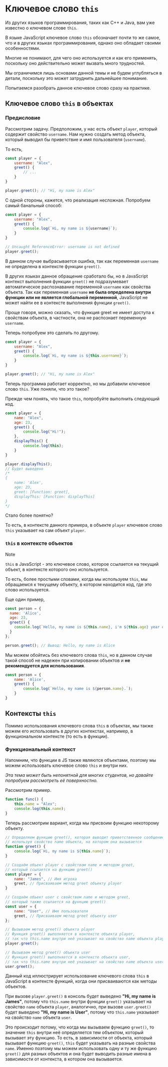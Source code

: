 # Ключевое слово `this`

Из других языков программирования, таких как C++ и Java, вам уже известно о ключевом слове `this`.

В языке JavaScript ключевое слово `this` обозначает почти то же самое, что и в других языках программирования, однако оно обладает своими особенностями.

Многие не понимают, для чего оно используется и как его применять, поскольку оно действительно может вызвать много трудностей.

Мы ограничимся лишь основами данной темы и не будем углубляться в детали, поскольку это может затруднить дальнейшее понимание. 

Попытаемся разобрать данное ключевое слово сразу на практике.

## Ключевое слово `this` в объектах

### Предисловие

Рассмотрим задачу.  Предположим, у нас есть объект `player`, который содержит свойство `username`. Нам нужно создать метод объекта, который выводил бы приветствие и имя пользователя (`username`).

То есть,
```js
const player = {
    username: "Alex",
    greet() {
        // ...
    }
}

player.greet(); // "Hi, my name is Alex"
```

С одной стороны, кажется, что реализация несложная. Попробуем самый банальный способ:

```js
const player = {
    username: "Alex",
    greet() {
        console.log(`Hi, my name is ${username}`);
    }
}

// Uncaught ReferenceError: username is not defined
player.greet();
```

В данном случае выбрасывается ошибка, так как переменная `username` не определена в контексте функции `greet()`.

В других языках данное обращение сработало бы, но в JavaScript контекст выполнения функции `greet()` не подразумевает автоматическое распознавание переменной `username` как свойства объекта. Так как переменная `username` **не была определена внутри функции или не является глобальной переменной**, JavaScript не может найти ее в контексте выполнения функции `greet()`.

Проще говоря, можно сказать, что функция greet не имеет доступа к свойствам объекта, в частности, она не распознает переменную `username`.

Теперь попробуем это сделать по другому.

```js
const player = {
    username: "Alex",
    greet() {
        console.log(`Hi, my name is ${this.username}`);
    }
}

player.greet(); // "Hi, my name is Alex"
```

Теперь программа работает корректно, но мы добавили ключевое слово `this`. Уже поняли, что это такое?

Прежде чем понять, что такое `this`, попробуйте выполнить следующий код.

```js
const player = {
    name: "Alex",
    age: 23,
    greet() {
        console.log("Hi!");
    },
    displayThis() {
        console.log(this);
    }
}

player.displayThis();
// Будет выведено
/* 
{
    name: 'Alex',
    age: 23,
    greet: [Function: greet],
    displayThis: [Function: displayThis]
} 
*/
```

Стало более понятно? 

То есть, в контексте данного примера, в объекте `player` ключевое слово `this` указывает на сам объект `player`.

### `this` в контексте объектов

> [!NOTE]
> `this` в JavaScript - это ключевое слово, которое ссылается на текущий объект, в контексте которого оно используется.

То есть, более простыми словами, когда мы используем `this`, мы обращаемся к текущему объекту, в котором находится код, где это слово используется.

Еще один пример,

```js
const person = {
  name: 'Alice',
  age: 23,
  greet() {
    console.log(`Hello, my name is ${this.name}, i'm ${this.age} year old`);
  }
};

person.greet(); // Вывод: Hello, my name is Alice
```

Мы можем обойтись без ключевого слова `this`, но в данном случае такой способ не надежен при копировании объектов и **не рекомендуется для использования**.

```js
const person = {
    name: 'Alice',
    greet() {
        console.log(`Hello, my name is ${person.name}.`);
    }
}
```

## Контексты `this`

Помимо использования ключевого слова `this` в объектах, мы также можем его использовать в других контекстах, например, в функциональном контексте (то есть в функции).

### Функциональный контекст

Напомним, что функции в JS также являются объектами, поэтому мы можем использовать ключевое слово `this` и внутри них. 

_Эта тема может быть непонятной для многих студентов, но давайте попробуем рассмотреть её поверхностно._

Рассмотрим пример.
```js
function func() {
    this.name = "Alex";
    console.log(this.name);
}
```

Теперь рассмотрим вариант, когда мы присвоим функцию некоторому объекту.
```js
// Определяем функцию greet(), которая выводит приветственное сообщение,
// используя свойство name объекта, на котором она вызывается
function greet() {
    console.log(`Hi, my name is ${this.name}`);
}

// Создаём объект player с свойством name и методом greet,
// который ссылается на функцию greet()
const player = {
    name: "James", // Имя игрока
    greet, // Присваиваем метод greet объекту player
}

// Создаём объект user с свойством name и методом greet,
// который также ссылается на функцию greet()
const user = {
    name: "User", // Имя пользователя
    greet, // Присваиваем метод greet объекту user
};

// Вызываем метод greet() объекта player
// Функция greet() выполняется в контексте объекта player,
// так что this.name внутри неё указывает на свойство name объекта player
player.greet();

// Вызываем метод greet() объекта user
// Функция greet() выполняется в контексте объекта user,
// так что this.name внутри неё указывает на свойство name объекта user
user.greet();
```

Данный код иллюстрирует использование ключевого слова `this` в JavaScript в контексте функций, когда они присваиваются как методы объектов.

При вызове `player.greet()` в консоль будет выведено **"Hi, my name is James"**, потому что `this.name` внутри функции `greet()` указывает на свойство `name` объекта `player`, аналогично, при вызове `user.greet()` будет выведено **"Hi, my name is User"**, потому что `this.name` указывает на свойство `name` объекта `user`.

Это происходит потому, что когда мы вызываем функцию `greet()`, то значение `this` внутри неё определяется тем объектом, который вызывает эту функцию. То есть, в зависимости от объекта, который вызывает функцию `greet()`, `this` будет указывать на разные свойства `name`. Именно поэтому мы можем использовать одну и ту же функцию `greet()` для разных объектов и она будет выводить разные имена в зависимости от контекста, в котором она вызывается.